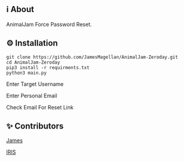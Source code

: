 ## ℹ️ About
AnimalJam Force Password Reset.
## ⚙️ Installation
```
git clone https://github.com/JamesMagellan/AnimalJam-Zeroday.git
cd AnimalJam-Zeroday
pip3 install -r requirments.txt
python3 main.py
```
Enter Target Username

Enter Personal Email

Check Email For Reset Link

## ✨ Contributors
[James](https://github.com/JamesMagellan)

[IRIS](https://github.com/IRIS-Team)
